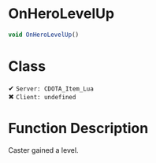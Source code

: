 # OnHeroLevelUp
```js	
void OnHeroLevelUp()
```
# Class
✔ `Server: CDOTA_Item_Lua`  
✖ `Client: undefined`  

# Function Description
Caster gained a level.
